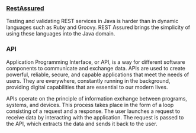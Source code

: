 ###  [RestAssured ](https://rest-assured.io/)

Testing and validating REST services in Java is harder than in dynamic languages such as Ruby and Groovy.
REST Assured brings the simplicity of using these languages into the Java domain.

### API
Application Programming Interface, or API, is a way for different software components to communicate and exchange data. 
APIs are used to create powerful, reliable, secure, and capable applications that meet the needs of users. 
They are everywhere, constantly running in the background, providing digital capabilities that are essential to our modern lives.

APIs operate on the principle of information exchange between programs, systems, and devices.
This process takes place in the form of a loop consisting of a request and a response. The user launches a request to receive data by interacting with the application.
The request is passed to the API, which extracts the data and sends it back to the user.